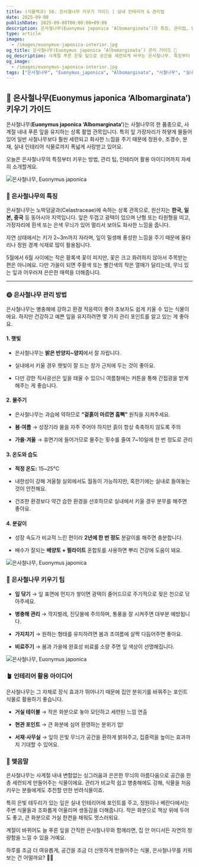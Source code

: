 ```yaml
---
title: (식물백과) 56. 은사철나무 키우기 가이드 | 실내 인테리어 & 관리법
date: 2025-09-08
publishDate: 2025-09-08T00:00:00+09:00
description: 은사철나무(Euonymus japonica ‘Albomarginata’)의 특징, 관리법, 인테리어 활용 팁까지 한 번에 알아보세요. 사계절 싱그러운 잎으로 집 안을 세련되게 꾸며보세요.
type: article
images:
  - /images/euonymus-japonica-interior.jpg
og_title: 은사철나무(Euonymus japonica ‘Albomarginata’) 관리 가이드 🌿
og_description: 사계절 푸른 은빛 잎으로 공간을 세련되게 바꾸는 은사철나무. 특징부터 관리법, 인테리어 활용 팁까지 자세히 알아보세요.
og_image:
  - /images/euonymus-japonica-interior.jpg
tags: ["은사철나무", "Euonymus_japonica", "Albomarginata", "사철나무", "실내식물", "반려식물", "공기정화식물", "인테리어식물", "늘푸른식물"]
---
```




## **🌿 은사철나무(Euonymus japonica ‘Albomarginata’) 키우기 가이드**

  

은사철나무(**Euonymus japonica ‘Albomarginata’**)는 사철나무의 한 품종으로, 사계절 내내 푸른 잎을 유지하는 상록 활엽 관목입니다. 특히 잎 가장자리가 하얗게 물들어 있어 일반 사철나무보다 훨씬 세련되고 화사한 느낌을 주기 때문에 정원수, 조경수, 분재, 실내 인테리어 식물로까지 폭넓게 사랑받고 있어요.

오늘은 은사철나무의 특징부터 키우는 방법, 관리 팁, 인테리어 활용 아이디어까지 자세히 소개할게요.

![은사철나무, Euonymus japonica](/images/euonymus-japonica-closeup.jpg) 

### **🍃 은사철나무의 특징**

  

은사철나무는 노박덩굴과(Celastraceae)에 속하는 상록 관목으로, 원산지는 **한국, 일본, 중국** 등 동아시아 지역입니다. 잎은 두껍고 광택이 있으며 난형 또는 타원형을 띠고, 가장자리에 흰색 또는 은색 무늬가 있어 멀리서 보아도 화사한 느낌을 줍니다.

자연 상태에서는 키가 2~3m까지 자라며, 잎이 밀생해 풍성한 느낌을 주기 때문에 울타리나 정원 경계 식재로 많이 활용됩니다.

  

5월에서 6월 사이에는 작은 황록색 꽃이 피지만, 꽃은 크고 화려하지 않아서 주목받는 편은 아니에요. 다만 가을이 되면 주황색 또는 빨간색의 작은 열매가 달리는데, 무늬 있는 잎과 어우러져 은은한 매력을 더해줍니다.

---

### **🌞 은사철나무 관리 방법**

  

은사철나무는 병충해에 강하고 환경 적응력이 좋아 초보자도 쉽게 키울 수 있는 식물이에요. 하지만 건강하고 예쁜 잎을 유지하려면 몇 가지 관리 포인트를 알고 있는 게 좋아요.

  

#### **1. 햇빛**

- 은사철나무는 **밝은 반양지~양지**에서 잘 자랍니다.
    
- 실내에서 키울 경우 햇빛이 잘 드는 창가 근처에 두는 것이 좋아요.
    
- 다만 강한 직사광선은 잎을 태울 수 있으니 여름철에는 커튼을 통해 간접광을 받게 해주는 게 좋습니다.
    

  

#### **2. 물주기**

- 은사철나무는 과습에 약하므로 **“겉흙이 마르면 흠뻑”** 원칙을 지켜주세요.
    
- **봄·여름** → 성장기라 물을 자주 주어야 하지만 흙이 항상 축축하지 않도록 주의
    
- **가을·겨울** → 휴면기에 들어가므로 물주는 횟수를 줄여 7~10일에 한 번 정도로 관리
    

  

#### **3. 온도와 습도**

- **적정 온도:** 15~25℃
    
- 내한성이 강해 겨울철 실외에서도 월동이 가능하지만, 혹한기에는 실내로 들여놓는 것이 안전해요.
    
- 건조한 환경보다 약간 습한 환경을 선호하므로 실내에서 키울 경우 분무를 해주면 좋아요.
    

  

#### **4. 분갈이**

- 성장 속도가 비교적 느린 편이라 **2년에 한 번 정도** 분갈이를 해주면 충분합니다.
    
- 배수가 잘되는 **배양토 + 펄라이트** 혼합토를 사용하면 뿌리 건강에 도움이 돼요.
    

![은사철나무, Euonymus japonica](/images/euonymus-japonica-potted.jpg) 

### **🌿 은사철나무 키우기 팁**

- **잎 닦기** → 잎 표면에 먼지가 쌓이면 광택이 줄어드므로 주기적으로 젖은 천으로 닦아주세요.
    
- **병충해 관리** → 깍지벌레, 진딧물에 주의하며, 통풍을 잘 시켜주면 대부분 예방됩니다.
    
- **가지치기** → 원하는 형태를 유지하려면 봄과 초여름에 살짝 다듬어주면 좋아요.
    
- **비료주기** → 봄과 가을에 완효성 비료를 소량 주면 잎 색상이 선명해집니다.
    

![은사철나무, Euonymus japonica](/images/euonymus-japonica-interior.jpg) 

### **🪴 인테리어 활용 아이디어**

  

은사철나무는 그 자체로 장식 효과가 뛰어나기 때문에 집안 분위기를 바꿔주는 포인트 식물로 활용하기 좋습니다.

- **거실 테이블** → 작은 화분으로 놓아 모던하고 세련된 느낌 연출
    
- **현관 포인트** → 큰 화분에 심어 환영하는 분위기 업!
    
- **서재·사무실** → 잎의 은빛 무늬가 공간을 환하게 밝혀주고, 집중력을 높이는 효과까지 기대할 수 있어요.


### **🌿 맺음말**

  

은사철나무는 사계절 내내 변함없는 싱그러움과 은은한 무늬의 아름다움으로 공간을 한층 세련되게 만들어주는 식물이에요. 관리가 비교적 쉽고 병충해에도 강해, 식물을 처음 키우는 분들에게도 추천할 만한 반려식물이죠.

  

특히 은빛 테두리가 있는 잎은 실내 인테리어에 포인트를 주고, 정원이나 베란다에서는 주변 식물들과 조화롭게 어울리며 생동감을 더해줍니다. 작은 화분으로 책상 위에 두어도 좋고, 큰 화분으로 거실 한켠을 채워도 멋스러워요.

  

계절이 바뀌어도 늘 푸른 잎을 간직한 은사철나무와 함께라면, 집 안 어디서든 자연의 청량함을 느낄 수 있을 거예요.

하루를 조금 더 여유롭게, 공간을 조금 더 산뜻하게 만들어주는 식물, 은사철나무를 키워보는 건 어떨까요? 🌱✨